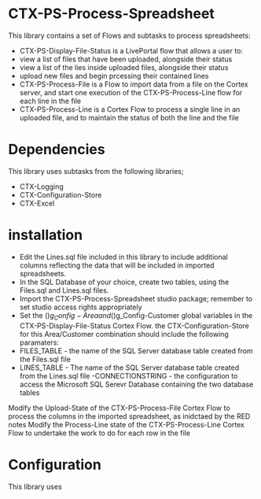 # CTX-PS-Process-Spreadsheet

This library contains a set of Flows and subtasks to process spreadsheets:
- CTX-PS-Display-File-Status is a LivePortal flow that allows a user to:
 - view a list of files that have been uploaded, alongside their status
 - view a list of the lies inside uploaded files, alongside their status
 - upload new files and begin prcessing their contained lines
 - CTX-PS-Process-File is a Flow to import data from a file on the Cortex server, and start one execution of the CTX-PS-Process-Line flow for each line in the file
 - CTX-PS-Process-Line is a Cortex Flow to process a single line in an uploaded file, and to maintain the status of both the line and the file
 
 # Dependencies
This library uses subtasks from the following libraries;
- CTX-Logging
- CTX-Configuration-Store
- CTX-Excel

# installation
- Edit the Lines.sql file included in this library to include additional columns reflecting the data that will be included in imported spreadsheets.
- In the SQL Database of your choice, create two tables, using the Files.sql and Lines.sql files.
- Import the CTX-PS-Process-Spreadsheet studio package; remember to set studio access rights appropriately
- Set the ($)g_Config-Area and ($)g_Config-Customer global variables in the CTX-PS-Display-File-Status Cortex Flow. the CTX-Configuration-Store for this Area/Customer combination should include the following paramaters:
- FILES_TABLE - the name of the SQL Server database table created from the Files.sql file
- LINES_TABLE - The name of the SQL Server database table created from the Lines.sql file
-CONNECTIONSTRING - the configuration to access the Microsoft SQL Serevr Database containing the two database tables

Modify the Upload-State of the CTX-PS-Process-File Cortex Flow to process the columns in the imported spreadsheet, as inidctaed by the RED notes
Modify the Process-Line state of the CTX-PS-Process-Line Cortex Flow to undertake the work to do for each row in the file

# Configuration
This library uses 
